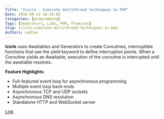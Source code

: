 ```yaml
---
Title: "Icicle - Simulate multithread techniques in PHP"
Date: 2016-09-13 16:34:02
Categories: [programming]
Tags: [Generators, Libs, PHP, Promises]
Slug: icicle-simulate-multithread-techniques-in-php
Authors: sedlav
---
```


**Icicle** uses Awaitables and Generators to create Coroutines, interruptible functions that use the yield keyword to define interruption points. When a Coroutine yields an Awaitable, execution of the coroutine is interrupted until the awaitable resolves.

**Feature Highlights**

* Full-featured event loop for asynchronous programming
* Multiple event loop back-ends
* Asynchronous TCP and UDP sockets
* Asynchronous DNS resolution
* Standalone HTTP and WebSocket server

[Link](https://icicle.io/)
